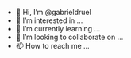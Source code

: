 - 👋 Hi, I’m @gabrieldruel
- 👀 I’m interested in ...
- 🌱 I’m currently learning ...
- 💞️ I’m looking to collaborate on ...
- 📫 How to reach me ...

<!---
gabrieldruel/gabrieldruel is a ✨ special ✨ repository because its `README.md` (this file) appears on your GitHub profile.
You can click the Preview link to take a look at your changes.
--->

